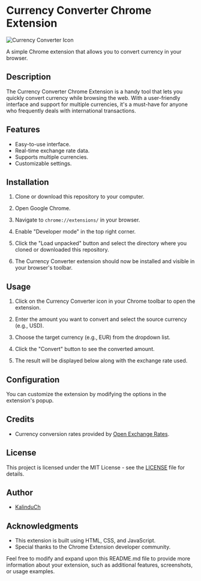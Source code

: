 # Currency Converter Chrome Extension

![Currency Converter Icon](Images/Screenshot%202023-09-30%20084010.png)

A simple Chrome extension that allows you to convert currency in your browser.

## Description

The Currency Converter Chrome Extension is a handy tool that lets you quickly convert currency while browsing the web. With a user-friendly interface and support for multiple currencies, it's a must-have for anyone who frequently deals with international transactions.

## Features

- Easy-to-use interface.
- Real-time exchange rate data.
- Supports multiple currencies.
- Customizable settings.

## Installation

1. Clone or download this repository to your computer.

2. Open Google Chrome.

3. Navigate to `chrome://extensions/` in your browser.

4. Enable "Developer mode" in the top right corner.

5. Click the "Load unpacked" button and select the directory where you cloned or downloaded this repository.

6. The Currency Converter extension should now be installed and visible in your browser's toolbar.

## Usage

1. Click on the Currency Converter icon in your Chrome toolbar to open the extension.

2. Enter the amount you want to convert and select the source currency (e.g., USD).

3. Choose the target currency (e.g., EUR) from the dropdown list.

4. Click the "Convert" button to see the converted amount.

5. The result will be displayed below along with the exchange rate used.

## Configuration

You can customize the extension by modifying the options in the extension's popup.

## Credits

- Currency conversion rates provided by [Open Exchange Rates](https://openexchangerates.org/).

## License

This project is licensed under the MIT License - see the [LICENSE](LICENSE) file for details.

## Author

- [KalinduCh](https://github.com/KalinduCh)

## Acknowledgments

- This extension is built using HTML, CSS, and JavaScript.
- Special thanks to the Chrome Extension developer community.

Feel free to modify and expand upon this README.md file to provide more information about your extension, such as additional features, screenshots, or usage examples.
